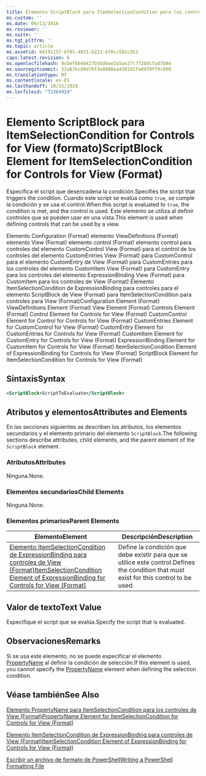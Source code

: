 ```yaml
---
title: Elemento ScriptBlock para ItemSelectionCondition para los controles de View (Format) | Microsoft Docs
ms.custom: ''
ms.date: 09/13/2016
ms.reviewer: ''
ms.suite: ''
ms.tgt_pltfrm: ''
ms.topic: article
ms.assetid: b4191157-bf01-4831-b221-6f8cc581cd53
caps.latest.revision: 6
ms.openlocfilehash: 0cbefbb48427b56d4ae2a5ae27c7726dcfad7b84
ms.sourcegitcommit: 52a67bcd9d7bf3e8600ea4302d1fa8970ff9c998
ms.translationtype: MT
ms.contentlocale: es-ES
ms.lasthandoff: 10/15/2019
ms.locfileid: "72364924"
---
```

# <a name="scriptblock-element-for-itemselectioncondition-for-controls-for-view-format"></a><span data-ttu-id="d6c99-102">Elemento ScriptBlock para ItemSelectionCondition for Controls for View (formato)</span><span class="sxs-lookup"><span data-stu-id="d6c99-102">ScriptBlock Element for ItemSelectionCondition for Controls for View (Format)</span></span>

<span data-ttu-id="d6c99-103">Especifica el script que desencadena la condición.</span><span class="sxs-lookup"><span data-stu-id="d6c99-103">Specifies the script that triggers the condition.</span></span> <span data-ttu-id="d6c99-104">Cuando este script se evalúa como `true`, se cumple la condición y se usa el control.</span><span class="sxs-lookup"><span data-stu-id="d6c99-104">When this script is evaluated to `true`, the condition is met, and the control is used.</span></span> <span data-ttu-id="d6c99-105">Este elemento se utiliza al definir controles que se pueden usar en una vista.</span><span class="sxs-lookup"><span data-stu-id="d6c99-105">This element is used when defining controls that can be used by a view.</span></span>

<span data-ttu-id="d6c99-106">Elemento Configuration (Format) elemento ViewDefinitions (Format) elemento View (Format) elemento control (Format) elemento control para controles del elemento CustomControl View (Format) para el control de los controles del elemento CustomEntries View (Format) para CustomControl para el elemento CustomEntry de View (Format) para CustomEntries para los controles del elemento CustomItem View (Format) para CustomEntry para los controles del elemento ExpressionBinding View (Format) para CustomItem para los controles de View (Format) Elemento ItemSelectionCondition de ExpressionBinding para controles para el elemento ScriptBlock de View (Format) para ItemSelectionCondition para controles para View (Format)</span><span class="sxs-lookup"><span data-stu-id="d6c99-106">Configuration Element (Format) ViewDefinitions Element (Format) View Element (Format) Controls Element (Format) Control Element for Controls for View (Format) CustomControl Element for Control for Controls for View (Format) CustomEntries Element for CustomControl for View (Format) CustomEntry Element for CustomEntries for Controls for View (Format) CustomItem Element for CustomEntry for Controls for View (Format) ExpressionBinding Element for CustomItem for Controls for View (Format) ItemSelectionCondition Element of ExpressionBinding for Controls for View (Format) ScriptBlock Element for ItemSelectionCondition for Controls for View (Format)</span></span>

## <a name="syntax"></a><span data-ttu-id="d6c99-107">Sintaxis</span><span class="sxs-lookup"><span data-stu-id="d6c99-107">Syntax</span></span>

```xml
<ScriptBlock>ScriptToEvaluate</ScriptBlock>
```

## <a name="attributes-and-elements"></a><span data-ttu-id="d6c99-108">Atributos y elementos</span><span class="sxs-lookup"><span data-stu-id="d6c99-108">Attributes and Elements</span></span>

<span data-ttu-id="d6c99-109">En las secciones siguientes se describen los atributos, los elementos secundarios y el elemento primario del elemento `ScriptBlock`.</span><span class="sxs-lookup"><span data-stu-id="d6c99-109">The following sections describe attributes, child elements, and the parent element of the `ScriptBlock` element.</span></span>

### <a name="attributes"></a><span data-ttu-id="d6c99-110">Atributos</span><span class="sxs-lookup"><span data-stu-id="d6c99-110">Attributes</span></span>

<span data-ttu-id="d6c99-111">Ninguna.</span><span class="sxs-lookup"><span data-stu-id="d6c99-111">None.</span></span>

### <a name="child-elements"></a><span data-ttu-id="d6c99-112">Elementos secundarios</span><span class="sxs-lookup"><span data-stu-id="d6c99-112">Child Elements</span></span>

<span data-ttu-id="d6c99-113">Ninguna.</span><span class="sxs-lookup"><span data-stu-id="d6c99-113">None.</span></span>

### <a name="parent-elements"></a><span data-ttu-id="d6c99-114">Elementos primarios</span><span class="sxs-lookup"><span data-stu-id="d6c99-114">Parent Elements</span></span>

|<span data-ttu-id="d6c99-115">Elemento</span><span class="sxs-lookup"><span data-stu-id="d6c99-115">Element</span></span>|<span data-ttu-id="d6c99-116">Descripción</span><span class="sxs-lookup"><span data-stu-id="d6c99-116">Description</span></span>|
|-------------|-----------------|
|[<span data-ttu-id="d6c99-117">Elemento ItemSelectionCondition de ExpressionBinding para controles de View (Format)</span><span class="sxs-lookup"><span data-stu-id="d6c99-117">ItemSelectionCondition Element of ExpressionBinding for Controls for View (Format)</span></span>](./itemselectioncondition-element-for-expressionbinding-for-controls-for-view-format.md)|<span data-ttu-id="d6c99-118">Define la condición que debe existir para que se utilice este control.</span><span class="sxs-lookup"><span data-stu-id="d6c99-118">Defines the condition that must exist for this control to be used.</span></span>|

## <a name="text-value"></a><span data-ttu-id="d6c99-119">Valor de texto</span><span class="sxs-lookup"><span data-stu-id="d6c99-119">Text Value</span></span>

<span data-ttu-id="d6c99-120">Especifique el script que se evalúa.</span><span class="sxs-lookup"><span data-stu-id="d6c99-120">Specify the script that is evaluated.</span></span>

## <a name="remarks"></a><span data-ttu-id="d6c99-121">Observaciones</span><span class="sxs-lookup"><span data-stu-id="d6c99-121">Remarks</span></span>

<span data-ttu-id="d6c99-122">Si se usa este elemento, no se puede especificar el elemento [PropertyName](./propertyname-element-for-itemselectioncondition-for-controls-for-view-format.md) al definir la condición de selección.</span><span class="sxs-lookup"><span data-stu-id="d6c99-122">If this element is used, you cannot specify the [PropertyName](./propertyname-element-for-itemselectioncondition-for-controls-for-view-format.md) element when defining the selection condition.</span></span>

## <a name="see-also"></a><span data-ttu-id="d6c99-123">Véase también</span><span class="sxs-lookup"><span data-stu-id="d6c99-123">See Also</span></span>

[<span data-ttu-id="d6c99-124">Elemento PropertyName para ItemSelectionCondition para los controles de View (Format)</span><span class="sxs-lookup"><span data-stu-id="d6c99-124">PropertyName Element for ItemSelectionCondition for Controls for View (Format)</span></span>](./propertyname-element-for-itemselectioncondition-for-controls-for-view-format.md)

[<span data-ttu-id="d6c99-125">Elemento ItemSelectionCondition de ExpressionBinding para controles de View (Format)</span><span class="sxs-lookup"><span data-stu-id="d6c99-125">ItemSelectionCondition Element of ExpressionBinding for Controls for View (Format)</span></span>](./itemselectioncondition-element-for-expressionbinding-for-controls-for-view-format.md)

[<span data-ttu-id="d6c99-126">Escribir un archivo de formato de PowerShell</span><span class="sxs-lookup"><span data-stu-id="d6c99-126">Writing a PowerShell Formatting File</span></span>](./writing-a-powershell-formatting-file.md)
